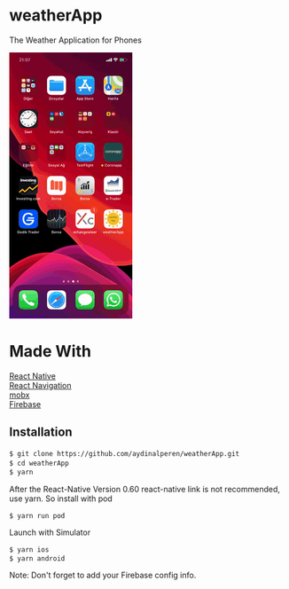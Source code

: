 # weatherApp

The Weather Application for Phones

![Record](./src/Record.gif)

# Made With

[React Native](https://reactnative.dev)  <br />
[React Navigation](https://reactnavigation.org)  <br />
[mobx](https://github.com/mobxjs/mobx-react) <br />
[Firebase](https://firebase.google.com/) <br />

## Installation

```bash
$ git clone https://github.com/aydinalperen/weatherApp.git
$ cd weatherApp
$ yarn
```

After the React-Native Version 0.60 react-native link is not recommended, use yarn. So install with pod
```
$ yarn run pod
```
Launch with Simulator

```
$ yarn ios
$ yarn android
```

Note: Don't forget to add your Firebase config info.
